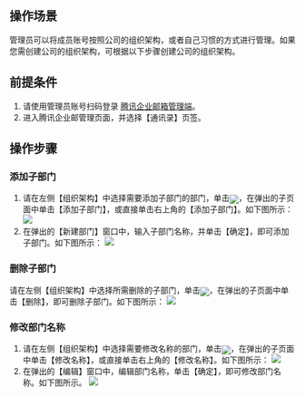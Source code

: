 ## 操作场景
管理员可以将成员账号按照公司的组织架构，或者自己习惯的方式进行管理。如果您需创建公司的组织架构，可根据以下步骤创建公司的组织架构。

## 前提条件
1. 请使用管理员账号扫码登录 [腾讯企业邮箱管理端](https://exmail.qq.com/login)。
2. 进入腾讯企业邮管理页面，并选择【通讯录】页签。

## 操作步骤

### 添加子部门
1. 请在左侧【组织架构】中选择需要添加子部门的部门，单击<span ><img src="https://main.qcloudimg.com/raw/f35d975aae6b2644f13e3874e2d9872e.png" style="margin-bottom:-5px;"/></span>，在弹出的子页面中单击【添加子部门】，或直接单击右上角的【添加子部门】。如下图所示：
![](https://main.qcloudimg.com/raw/f8386b21973ab8256557ecaa91d995af.png)
2. 在弹出的【新建部门】窗口中，输入子部门名称，并单击【确定】，即可添加子部门。如下图所示：
![](https://main.qcloudimg.com/raw/9235e9c3955138af70fbf58ef72fd874.png)

### 删除子部门
请在左侧【组织架构】中选择所需删除的子部门，单击<span ><img src="https://main.qcloudimg.com/raw/f35d975aae6b2644f13e3874e2d9872e.png" style="margin-bottom:-5px;"/></span>，在弹出的子页面中单击【删除】，即可删除子部门。如下图所示：
![](https://main.qcloudimg.com/raw/003fb1c6e9458c8163fd28847f3f5635.png)

### 修改部门名称
1. 请在左侧【组织架构】中选择需要修改名称的部门，单击<span ><img src="https://main.qcloudimg.com/raw/f35d975aae6b2644f13e3874e2d9872e.png" style="margin-bottom:-5px;"/></span>，在弹出的子页面中单击【修改名称】，或直接单击右上角的【修改名称】。如下图所示：
![](https://main.qcloudimg.com/raw/191994963c598a263e1c9016646c079c.png)
2. 在弹出的【编辑】窗口中，编辑部门名称，单击【确定】，即可修改部门名称。如下图所示。
![](https://main.qcloudimg.com/raw/dc9b30ce0d1de06cf0f0091b6ab95234.png)





